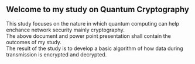 ## Welcome to my study on Quantum Cryptography<br>
This study focuses on the nature in which quantum computing can help enchance network security mainly cryptography.<br>
The above document and power point presentation shall contain the outcomes of my study.<br>
The result of the study is to develop a basic algorithm of how data during transmission is encrypted and decrypted.
